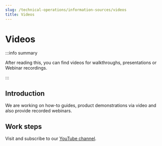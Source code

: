 ```yaml
---
slug: /technical-operations/information-sources/videos
title: Videos
---
```

# Videos

:::info summary

After reading this, you can find videos for walkthroughs, presentations or Webinar recordings.

:::

## Introduction

We are working on how-to guides, product demonstrations via video and also provide recorded webinars.

## Work steps

Visit and subscribe to our [YouTube channel](https://www.youtube.com/c/fiskaltrust/videos).
